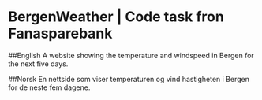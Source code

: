 # BergenWeather | Code task fron Fanasparebank

##English
A website showing the temperature and windspeed in Bergen for the next five days. 


##Norsk
En nettside som viser temperaturen og vind hastigheten i Bergen for de neste fem dagene.
